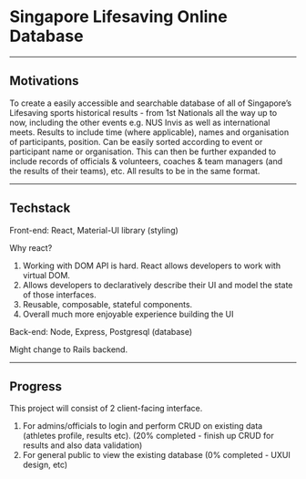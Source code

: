 # Singapore Lifesaving Online Database

---

## Motivations

To create a easily accessible and searchable database of all of Singapore’s Lifesaving sports historical results - from 1st Nationals all the way up to now, including the other events e.g. NUS Invis as well as international meets. Results to include time (where applicable), names and organisation of participants, position. Can be easily sorted according to event or participant name or organisation. This can then be further expanded to include records of officials & volunteers, coaches & team managers (and the results of their teams), etc. All results to be in the same format.

---

## Techstack

Front-end: React, Material-UI library (styling)

Why react?

1.  Working with DOM API is hard. React allows developers to work with virtual DOM.
2.  Allows developers to declaratively describe their UI and model the state of those interfaces.
3.  Reusable, composable, stateful components.
4.  Overall much more enjoyable experience building the UI

Back-end: Node, Express, Postgresql (database)

Might change to Rails backend.

---

## Progress

This project will consist of 2 client-facing interface.

1.  For admins/officials to login and perform CRUD on existing data (athletes profile, results etc). (20% completed - finish up CRUD for results and also data validation)
2.  For general public to view the existing database (0% completed - UXUI design, etc)
